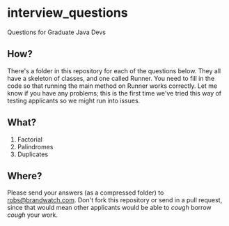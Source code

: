 interview_questions
===================

Questions for Graduate Java Devs


## How?
There's a folder in this repository for each of the questions below. They all have a skeleton of classes, and one called Runner. You need to fill in the code so that running the main method on Runner works correctly. Let me know if you have any problems; this is the first time we've tried this way of testing applicants so we might run into issues.
## What?
1. Factorial
2. Palindromes
3. Duplicates
## Where?
Please send your answers (as a compressed folder) to robs@brandwatch.com. Don't fork this repository or send in a pull request, since that would mean other applicants would be able to *cough* borrow *cough* your work.
